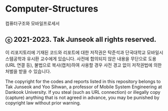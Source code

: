 # Computer-Structures
 컴퓨터구조와 모바일프로세서

## ⓒ 2021-2023. Tak Junseok all rights reserved.
 이 리포지토리에 기재된 코드와 리포트에 대한 저작권은 탁준석과 단국대학교 모바일시스템공학과 유시환 교수에게 있습니다. 사전에 합의되지 않은 내용을 무단으로 도용(URL 연결 등), 불법으로 복사(캡처)하여 사용할 경우 사전 경고 없이 저작권법에 의한 처벌을 받을 수 있습니다.

 The copyright for the codes and reports listed in this repository belongs to Tak Junseok and Yoo Sihwan, a professor of Mobile System Engineering at Dankook University. If you steal (such as URL connection) or illegally copy (capture) anything that is not agreed in advance, you may be punished by copyright law without prior warning.
